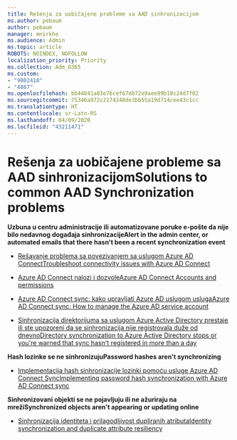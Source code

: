 ```yaml
---
title: Rešenja za uobičajene probleme sa AAD sinhronizacijom
ms.author: pebaum
author: pebaum
manager: mnirkhe
ms.audience: Admin
ms.topic: article
ROBOTS: NOINDEX, NOFOLLOW
localization_priority: Priority
ms.collection: Adm_O365
ms.custom:
- "9002418"
- "4867"
ms.openlocfilehash: bb44841a83e76cef67eb72e9aee99b18c24d7f02
ms.sourcegitcommit: 75346a972c2174248de3bb55a19d714cee43c1cc
ms.translationtype: HT
ms.contentlocale: sr-Latn-RS
ms.lasthandoff: 04/09/2020
ms.locfileid: "43211471"
---
```

# <a name="solutions-to-common-aad-synchronization-problems"></a><span data-ttu-id="88dc9-102">Rešenja za uobičajene probleme sa AAD sinhronizacijom</span><span class="sxs-lookup"><span data-stu-id="88dc9-102">Solutions to common AAD Synchronization problems</span></span>

<span data-ttu-id="88dc9-103">**Uzbuna u centru administracije ili automatizovane poruke e-pošte da nije bilo nedavnog događaja sinhronizacije**</span><span class="sxs-lookup"><span data-stu-id="88dc9-103">**Alert in the admin center, or automated emails that there hasn't been a recent synchronization event**</span></span>

- [<span data-ttu-id="88dc9-104">Rešavanje problema sa povezivanjem sa uslugom Azure AD Connect</span><span class="sxs-lookup"><span data-stu-id="88dc9-104">Troubleshoot connectivity issues with Azure AD Connect</span></span>](https://docs.microsoft.com/azure/active-directory/hybrid/tshoot-connect-connectivity)

- [<span data-ttu-id="88dc9-105">Azure AD Connect nalozi i dozvole</span><span class="sxs-lookup"><span data-stu-id="88dc9-105">Azure AD Connect Accounts and permissions</span></span>](https://go.microsoft.com/fwlink/p/?LinkId=820598)

- [<span data-ttu-id="88dc9-106">Azure AD Connect sync: kako upravljati Azure AD uslugom usluga</span><span class="sxs-lookup"><span data-stu-id="88dc9-106">Azure AD Connect sync: How to manage the Azure AD service account</span></span>](https://docs.microsoft.com/azure/active-directory/hybrid/how-to-connect-azureadaccount)

- [<span data-ttu-id="88dc9-107">Sinhronizacija direktorijuma sa uslugom Azure Active Directory prestaje ili ste upozoreni da se sinhronizacija nije registrovala duže od dnevno</span><span class="sxs-lookup"><span data-stu-id="88dc9-107">Directory synchronization to Azure Active Directory stops or you're warned that sync hasn't registered in more than a day</span></span>](https://support.microsoft.com/help/2882421/directory-synchronization-to-azure-active-directory-stops-or-you-re-warned-that-sync-hasn-t-registered-in-more-than-a-day)
 
<span data-ttu-id="88dc9-108">**Hash lozinke se ne sinhronizuju**</span><span class="sxs-lookup"><span data-stu-id="88dc9-108">**Password hashes aren't synchronizing**</span></span>

- [<span data-ttu-id="88dc9-109">Implementacija hash sinhronizacije lozinki pomoću usluge Azure AD Connect Sync</span><span class="sxs-lookup"><span data-stu-id="88dc9-109">Implementing password hash synchronization with Azure AD Connect sync</span></span>](https://docs.microsoft.com/azure/active-directory/hybrid/how-to-connect-password-hash-synchronization)

<span data-ttu-id="88dc9-110">**Sinhronizovani objekti se ne pojavljuju ili ne ažuriraju na mreži**</span><span class="sxs-lookup"><span data-stu-id="88dc9-110">**Synchronized objects aren't appearing or updating online**</span></span>

- [<span data-ttu-id="88dc9-111">Sinhronizacija identiteta i prilagodljivost dupliranih atributa</span><span class="sxs-lookup"><span data-stu-id="88dc9-111">Identity synchronization and duplicate attribute resiliency</span></span>](https://docs.microsoft.com/azure/active-directory/hybrid/how-to-connect-syncservice-duplicate-attribute-resiliency)
